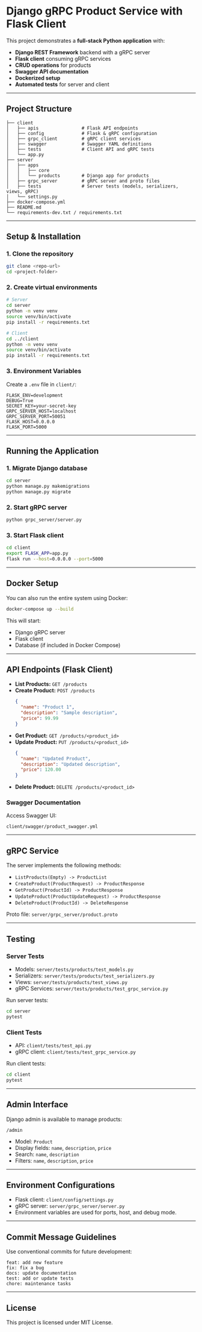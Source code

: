 # Django gRPC Product Service with Flask Client

This project demonstrates a **full-stack Python application** with:

- **Django REST Framework** backend with a gRPC server
- **Flask client** consuming gRPC services
- **CRUD operations** for products
- **Swagger API documentation**
- **Dockerized setup**
- **Automated tests** for server and client

---

## **Project Structure**

```
├── client
│   ├── apis                # Flask API endpoints
│   ├── config              # Flask & gRPC configuration
│   ├── grpc_client         # gRPC client services
│   ├── swagger             # Swagger YAML definitions
│   ├── tests               # Client API and gRPC tests
│   └── app.py
├── server
│   ├── apps
│   │   ├── core
│   │   └── products        # Django app for products
│   ├── grpc_server         # gRPC server and proto files
│   ├── tests               # Server tests (models, serializers, views, gRPC)
│   └── settings.py
├── docker-compose.yml
├── README.md
└── requirements-dev.txt / requirements.txt
```

---

## **Setup & Installation**

### 1. Clone the repository

```bash
git clone <repo-url>
cd <project-folder>
```

### 2. Create virtual environments

```bash
# Server
cd server
python -m venv venv
source venv/bin/activate
pip install -r requirements.txt

# Client
cd ../client
python -m venv venv
source venv/bin/activate
pip install -r requirements.txt
```

### 3. Environment Variables

Create a `.env` file in `client/`:

```
FLASK_ENV=development
DEBUG=True
SECRET_KEY=your-secret-key
GRPC_SERVER_HOST=localhost
GRPC_SERVER_PORT=50051
FLASK_HOST=0.0.0.0
FLASK_PORT=5000
```

---

## **Running the Application**

### 1. Migrate Django database

```bash
cd server
python manage.py makemigrations
python manage.py migrate
```

### 2. Start gRPC server

```bash
python grpc_server/server.py
```

### 3. Start Flask client

```bash
cd client
export FLASK_APP=app.py
flask run --host=0.0.0.0 --port=5000
```

---

## **Docker Setup**

You can also run the entire system using Docker:

```bash
docker-compose up --build
```

This will start:

- Django gRPC server
- Flask client
- Database (if included in Docker Compose)

---

## **API Endpoints (Flask Client)**

- **List Products:** `GET /products`
- **Create Product:** `POST /products`
  ```json
  {
    "name": "Product 1",
    "description": "Sample description",
    "price": 99.99
  }
  ```
- **Get Product:** `GET /products/<product_id>`
- **Update Product:** `PUT /products/<product_id>`
  ```json
  {
    "name": "Updated Product",
    "description": "Updated description",
    "price": 120.00
  }
  ```
- **Delete Product:** `DELETE /products/<product_id>`

### Swagger Documentation

Access Swagger UI:

```
client/swagger/product_swagger.yml
```

---

## **gRPC Service**

The server implements the following methods:

- `ListProducts(Empty) -> ProductList`
- `CreateProduct(ProductRequest) -> ProductResponse`
- `GetProduct(ProductId) -> ProductResponse`
- `UpdateProduct(ProductUpdateRequest) -> ProductResponse`
- `DeleteProduct(ProductId) -> DeleteResponse`

Proto file: `server/grpc_server/product.proto`

---

## **Testing**

### Server Tests

- Models: `server/tests/products/test_models.py`
- Serializers: `server/tests/products/test_serializers.py`
- Views: `server/tests/products/test_views.py`
- gRPC Services: `server/tests/products/test_grpc_service.py`

Run server tests:

```bash
cd server
pytest
```

### Client Tests

- API: `client/tests/test_api.py`
- gRPC client: `client/tests/test_grpc_service.py`

Run client tests:

```bash
cd client
pytest
```

---

## **Admin Interface**

Django admin is available to manage products:

```
/admin
```

- Model: `Product`
- Display fields: `name`, `description`, `price`
- Search: `name`, `description`
- Filters: `name`, `description`, `price`

---

## **Environment Configurations**

- Flask client: `client/config/settings.py`
- gRPC server: `server/grpc_server/server.py`
- Environment variables are used for ports, host, and debug mode.

---

## **Commit Message Guidelines**

Use conventional commits for future development:

```
feat: add new feature
fix: fix a bug
docs: update documentation
test: add or update tests
chore: maintenance tasks
```

---

## **License**

This project is licensed under MIT License.
